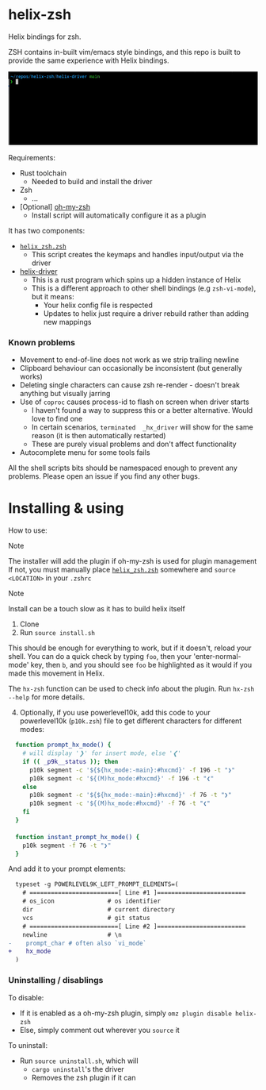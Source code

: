 # helix-zsh

Helix bindings for zsh.

ZSH contains in-built vim/emacs style bindings, and this repo is built to provide the same experience with Helix bindings. 

![Example usage](./assets/example.gif)

Requirements:

* Rust toolchain
  - Needed to build and install the driver
* Zsh
  - ...
* [Optional] [oh-my-zsh](https://ohmyz.sh)
  - Install script will automatically configure it as a plugin


It has two components:

* [`helix_zsh.zsh`](helix_zsh.zsh)
  - This script creates the keymaps and handles input/output via the driver
* [helix-driver](helix-driver)
  - This is a rust program which spins up a hidden instance of Helix
  - This is a different approach to other shell bindings (e.g `zsh-vi-mode`), but it means:
    - Your helix config file is respected
    - Updates to helix just require a driver rebuild rather than adding new mappings

### Known problems

* Movement to end-of-line does not work as we strip trailing newline
* Clipboard behaviour can occasionally be inconsistent (but generally works)
* Deleting single characters can cause zsh re-render - doesn't break anything but visually jarring
* Use of `coproc` causes process-id to flash on screen when driver starts
  - I haven't found a way to suppress this or a better alternative. Would love to find one
  - In certain scenarios, `terminated  _hx_driver` will show for the same reason (it is then automatically restarted)
  - These are purely visual problems and don't affect functionality
* Autocomplete menu for some tools fails

All the shell scripts bits should be namespaced enough to prevent any problems.
Please open an issue if you find any other bugs.

# Installing & using

How to use:

> [!NOTE]
> The installer will add the plugin if oh-my-zsh is used for plugin management
> If not, you must manually place [`helix_zsh.zsh`](helix_zsh.zsh) somewhere and `source <LOCATION>` in your `.zshrc`

> [!NOTE]
> Install can be a touch slow as it has to build helix itself

1. Clone
2. Run `source install.sh`

This should be enough for everything to work, but if it doesn't, reload your shell.
You can do a quick check by typing `foo`, then your 'enter-normal-mode' key, then `b`, and you should see `foo` be highlighted as it would if you made this movement in Helix.

The `hx-zsh` function can be used to check info about the plugin. Run `hx-zsh --help` for more details.

4. Optionally, if you use powerlevel10k, add this code to your powerlevel10k (`p10k.zsh`) file to get different characters for different modes:

```sh
  function prompt_hx_mode() {
    # will display '❯' for insert mode, else '❮'
    if (( _p9k__status )); then
      p10k segment -c '${${hx_mode:-main}:#hxcmd}' -f 196 -t "❯"
      p10k segment -c '${(M)hx_mode:#hxcmd}' -f 196 -t "❮"
    else
      p10k segment -c '${${hx_mode:-main}:#hxcmd}' -f 76 -t "❯"
      p10k segment -c '${(M)hx_mode:#hxcmd}' -f 76 -t "❮"
    fi
  }

  function instant_prompt_hx_mode() {
    p10k segment -f 76 -t "❯"
  }
```

And add it to your prompt elements:

```diff
  typeset -g POWERLEVEL9K_LEFT_PROMPT_ELEMENTS=(
    # =========================[ Line #1 ]=========================
    # os_icon               # os identifier
    dir                     # current directory
    vcs                     # git status
    # =========================[ Line #2 ]=========================
    newline                 # \n
-    prompt_char # often also `vi_mode`
+    hx_mode
  )
```

### Uninstalling / disablings

To disable:

* If it is enabled as a oh-my-zsh plugin, simply `omz plugin disable helix-zsh`
* Else, simply comment out wherever you `source` it

To uninstall:

* Run `source uninstall.sh`, which will
  - `cargo uninstall`'s the driver
  - Removes the zsh plugin if it can
